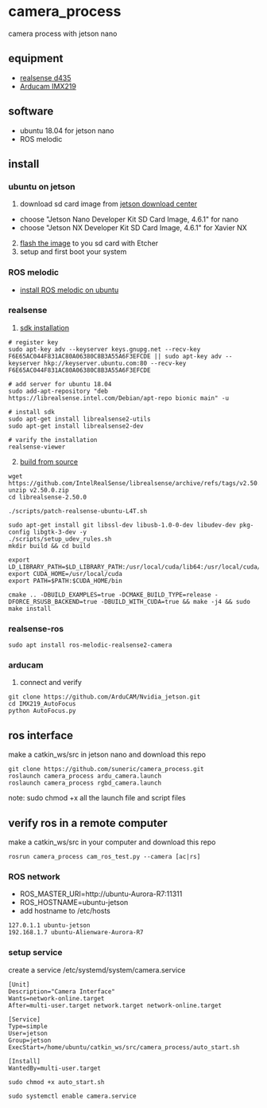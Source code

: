 # camera_process
camera process with jetson nano

## equipment
- [realsense d435](https://www.intelrealsense.com/depth-camera-d435/)
- [Arducam IMX219](https://www.arducam.com/product/arducam-imx219-auto-focus-camera-module-drop-in-replacement-for-raspberry-pi-v2-and-nvidia-jetson-nano-camera/)

## software
- ubuntu 18.04 for jetson nano
- ROS melodic


## install

### ubuntu on jetson
1. download sd card image from [jetson download center](https://developer.nvidia.com/embedded/downloads#?search=sd%20card%20image)
  - choose "Jetson Nano Developer Kit SD Card Image, 4.6.1" for nano
  - choose "Jetson NX Developer Kit SD Card Image, 4.6.1" for Xavier NX
2. [flash the image](https://developer.nvidia.com/embedded/learn/get-started-jetson-nano-devkit#write) to you sd card with Etcher
3. setup and first boot your system

### ROS melodic
- [install ROS melodic on ubuntu](http://wiki.ros.org/melodic/Installation/Ubuntu)

### realsense
1. [sdk installation](https://dev.intelrealsense.com/docs/nvidia-jetson-tx2-installation)
  ```
  # register key
  sudo apt-key adv --keyserver keys.gnupg.net --recv-key F6E65AC044F831AC80A06380C8B3A55A6F3EFCDE || sudo apt-key adv --keyserver hkp://keyserver.ubuntu.com:80 --recv-key F6E65AC044F831AC80A06380C8B3A55A6F3EFCDE

  # add server for ubuntu 18.04
  sudo add-apt-repository "deb https://librealsense.intel.com/Debian/apt-repo bionic main" -u

  # install sdk
  sudo apt-get install librealsense2-utils
  sudo apt-get install librealsense2-dev

  # varify the installation
  realsense-viewer  
  ```
2. [build from source](https://github.com/IntelRealSense/librealsense/blob/master/doc/installation_jetson.md#building-from-source-using-native-backend)
  ```
  wget https://github.com/IntelRealSense/librealsense/archive/refs/tags/v2.50.0.zip
  unzip v2.50.0.zip
  cd librealsense-2.50.0

  ./scripts/patch-realsense-ubuntu-L4T.sh  

  sudo apt-get install git libssl-dev libusb-1.0-0-dev libudev-dev pkg-config libgtk-3-dev -y
  ./scripts/setup_udev_rules.sh  
  mkdir build && cd build  

  export LD_LIBRARY_PATH=$LD_LIBRARY_PATH:/usr/local/cuda/lib64:/usr/local/cuda/extras/CUPTI/lib64
  export CUDA_HOME=/usr/local/cuda
  export PATH=$PATH:$CUDA_HOME/bin

  cmake .. -DBUILD_EXAMPLES=true -DCMAKE_BUILD_TYPE=release -DFORCE_RSUSB_BACKEND=true -DBUILD_WITH_CUDA=true && make -j4 && sudo make install
  ```
  
### realsense-ros
```
sudo apt install ros-melodic-realsense2-camera
```


### arducam
1. connect and verify
  ```
  git clone https://github.com/ArduCAM/Nvidia_jetson.git
  cd IMX219_AutoFocus
  python AutoFocus.py
  ```


## ros interface
make a catkin_ws/src in jetson nano and download this repo
  ```
  git clone https://github.com/suneric/camera_process.git
  roslaunch camera_process ardu_camera.launch
  roslaunch camera_process rgbd_camera.launch
  ```
note: sudo chmod +x all the launch file and script files

## verify ros in a remote computer
make a catkin_ws/src in your computer and download this repo
```
rosrun camera_process cam_ros_test.py --camera [ac|rs]
```

### ROS network
- ROS_MASTER_URI=http://ubuntu-Aurora-R7:11311
- ROS_HOSTNAME=ubuntu-jetson
- add hostname to /etc/hosts
```
127.0.1.1 ubuntu-jetson
192.168.1.7 ubuntu-Alienware-Aurora-R7
```

### setup service
create a service /etc/systemd/system/camera.service
```
[Unit]
Description="Camera Interface"
Wants=network-online.target
After=multi-user.target network.target network-online.target

[Service]
Type=simple
User=jetson
Group=jetson
ExecStart=/home/ubuntu/catkin_ws/src/camera_process/auto_start.sh

[Install]
WantedBy=multi-user.target
```

```
sudo chmod +x auto_start.sh
```

```
sudo systemctl enable camera.service
```
